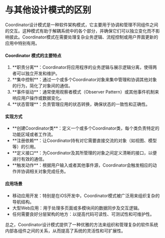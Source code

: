 # 与其他设计模式的区别

Coordinator设计模式是一种软件架构模式，它主要用于协调和管理不同组件之间的交互。这种模式有助于解耦系统中的各个部分，并确保它们可以独立变化而不影响彼此。Coordinator模式在需要处理复杂业务逻辑、流程控制或用户界面更新的应用中特别有用。

#### Coordinator 模式的主要特点 <a href="#grux-1734533285050" id="grux-1734533285050"></a>

1. \*\*职责分离\*\*：Coordinator将应用程序的业务逻辑与展示逻辑分离，使得两者可以独立开发和维护。
2. \*\*集中控制\*\*：通过一个或多个Coordinator对象来集中管理和协调其他对象的行为，简化了对象间的通信。
3. \*\*事件驱动\*\*：通常使用观察者模式（Observer Pattern）或其他事件机制来响应用户操作或数据变化。
4. \*\*状态管理\*\*：负责管理应用的状态转换，确保状态的一致性和正确性。

#### 实现方式 <a href="#rzjq-1734533285060" id="rzjq-1734533285060"></a>

* \*\*创建Coordinator类\*\*：定义一个或多个Coordinator类，每个类负责特定的功能区域或者工作流。
* \*\*注册依赖\*\*：让Coordinator持有对它需要直接交流的对象（如视图、模型等）的引用。
* \*\*定义接口\*\*：为Coordinator及其所管理的对象之间定义清晰的接口，以便进行有效的通信。
* \*\*触发动作\*\*：根据用户输入或者其他事件源，Coordinator会触发相应的动作并协调相关对象完成任务。

#### 应用场景 <a href="#o7ur-1734533285071" id="o7ur-1734533285071"></a>

* 移动应用开发：特别是在iOS开发中，Coordinator模式被广泛用来组织复杂的导航结构。
* 大型Web应用：用于处理多页面或多模块间的数据同步及交互逻辑。
* 任何需要良好分层架构的地方：以提高代码可读性、可测试性和可维护性。

总之，Coordinator设计模式提供了一种优雅的方法来组织和管理复杂的软件系统内部各组件之间的关系，从而提高了系统的灵活性和可扩展性。
